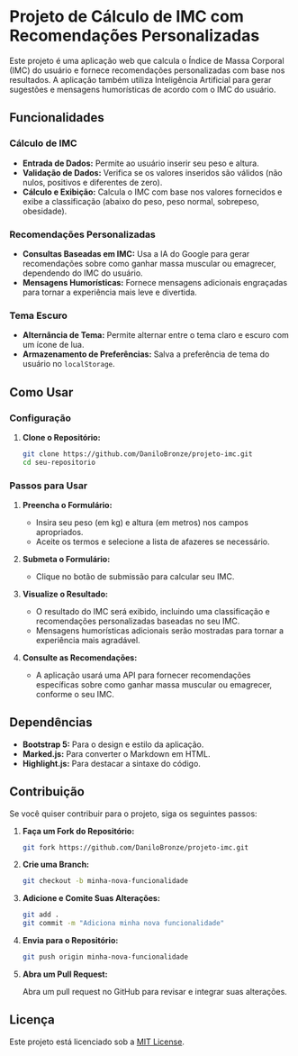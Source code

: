# Projeto de Cálculo de IMC com Recomendações Personalizadas

Este projeto é uma aplicação web que calcula o Índice de Massa Corporal (IMC) do usuário e fornece recomendações personalizadas com base nos resultados. A aplicação também utiliza Inteligência Artificial para gerar sugestões e mensagens humorísticas de acordo com o IMC do usuário.

## Funcionalidades

### Cálculo de IMC

- **Entrada de Dados:** Permite ao usuário inserir seu peso e altura.
- **Validação de Dados:** Verifica se os valores inseridos são válidos (não nulos, positivos e diferentes de zero).
- **Cálculo e Exibição:** Calcula o IMC com base nos valores fornecidos e exibe a classificação (abaixo do peso, peso normal, sobrepeso, obesidade).

### Recomendações Personalizadas

- **Consultas Baseadas em IMC:** Usa a IA do Google para gerar recomendações sobre como ganhar massa muscular ou emagrecer, dependendo do IMC do usuário.
- **Mensagens Humorísticas:** Fornece mensagens adicionais engraçadas para tornar a experiência mais leve e divertida.

### Tema Escuro

- **Alternância de Tema:** Permite alternar entre o tema claro e escuro com um ícone de lua.
- **Armazenamento de Preferências:** Salva a preferência de tema do usuário no `localStorage`.

## Como Usar

### Configuração

1. **Clone o Repositório:**

    ```bash
    git clone https://github.com/DaniloBronze/projeto-imc.git
    cd seu-repositorio
    ```
    
### Passos para Usar

1. **Preencha o Formulário:**
    - Insira seu peso (em kg) e altura (em metros) nos campos apropriados.
    - Aceite os termos e selecione a lista de afazeres se necessário.

2. **Submeta o Formulário:**
    - Clique no botão de submissão para calcular seu IMC.

3. **Visualize o Resultado:**
    - O resultado do IMC será exibido, incluindo uma classificação e recomendações personalizadas baseadas no seu IMC.
    - Mensagens humorísticas adicionais serão mostradas para tornar a experiência mais agradável.

4. **Consulte as Recomendações:**
    - A aplicação usará uma API para fornecer recomendações específicas sobre como ganhar massa muscular ou emagrecer, conforme o seu IMC.

## Dependências

- **Bootstrap 5:** Para o design e estilo da aplicação.
- **Marked.js:** Para converter o Markdown em HTML.
- **Highlight.js:** Para destacar a sintaxe do código.

## Contribuição

Se você quiser contribuir para o projeto, siga os seguintes passos:

1. **Faça um Fork do Repositório:**

    ```bash
    git fork https://github.com/DaniloBronze/projeto-imc.git
    ```

2. **Crie uma Branch:**

    ```bash
    git checkout -b minha-nova-funcionalidade
    ```

3. **Adicione e Comite Suas Alterações:**

    ```bash
    git add .
    git commit -m "Adiciona minha nova funcionalidade"
    ```

4. **Envia para o Repositório:**

    ```bash
    git push origin minha-nova-funcionalidade
    ```

5. **Abra um Pull Request:** 

    Abra um pull request no GitHub para revisar e integrar suas alterações.

## Licença

Este projeto está licenciado sob a [MIT License](LICENSE).
